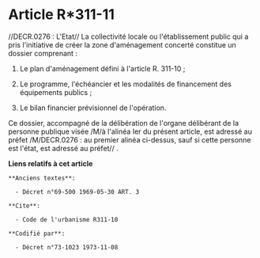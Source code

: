 # Article R*311-11

//DECR.0276 : L'Etat// La collectivité locale ou l'établissement public qui a pris l'initiative de créer la zone
d'aménagement concerté constitue un dossier comprenant :

1. Le plan d'aménagement défini à l'article R. 311-10 ;

2. Le programme, l'échéancier et les modalités de financement des équipements publics ;

3. Le bilan financier prévisionnel de l'opération.

Ce dossier, accompagné de la délibération de l'organe délibérant de la personne publique visée /M/à l'alinéa Ier du présent
article, est adressé au préfet /M/DECR.0276 : au premier alinéa ci-dessus, sauf si cette personne est l'état, est adressé au
préfet// .

**Liens relatifs à cet article**

	**Anciens textes**:

	  - Décret n°69-500 1969-05-30 ART. 3

	**Cite**:

	  - Code de l'urbanisme R311-10

	**Codifié par**:

	  - Décret n°73-1023 1973-11-08
